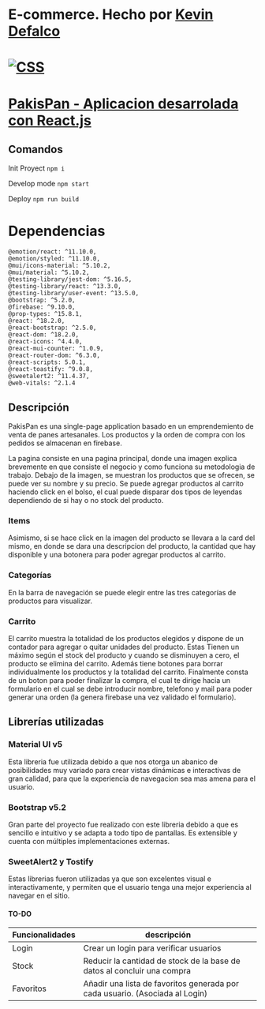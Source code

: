 # E-commerce. Hecho por [Kevin Defalco](https://www.linkedin.com/in/kevindefalco/)

# [![CSS](https://img.shields.io/badge/Link%20al%20sitio-blueviolet)](https://kevod1997.github.io/ProyectoCoderReact/)

# [PakisPan - Aplicacion desarrolada con React.js](https://kevod1997.github.io/ReactJS-e-commerce/)

## Comandos

Init Proyect
`npm i`

Develop mode
`npm start`

Deploy
`npm run build`

# Dependencias

    @emotion/react: ^11.10.0,
    @emotion/styled: ^11.10.0,
    @mui/icons-material: ^5.10.2,
    @mui/material: ^5.10.2,
    @testing-library/jest-dom: ^5.16.5,
    @testing-library/react: ^13.3.0,
    @testing-library/user-event: ^13.5.0,
    @bootstrap: ^5.2.0,
    @firebase: ^9.10.0,
    @prop-types: ^15.8.1,
    @react: ^18.2.0,
    @react-bootstrap: ^2.5.0,
    @react-dom: ^18.2.0,
    @react-icons: ^4.4.0,
    @react-mui-counter: ^1.0.9,
    @react-router-dom: ^6.3.0,
    @react-scripts: 5.0.1,
    @react-toastify: ^9.0.8,
    @sweetalert2: ^11.4.37,
    @web-vitals: ^2.1.4


## Descripción

PakisPan es una single-page application  basado en un emprendemiento de venta de panes artesanales. Los productos y la orden de compra con los pedidos se almacenan en firebase.

La pagina consiste en una pagina principal, donde una imagen explica brevemente en que consiste el negocio y como funciona su metodologia de trabajo. Debajo de la imagen, se muestran los productos que se ofrecen, se puede ver su nombre y su precio. Se puede agregar productos al carrito haciendo click en el bolso, el cual puede disparar dos tipos de leyendas dependiendo de si hay o no stock del producto.

### Items

Asimismo, si se hace click en la imagen del producto se llevara a la card del mismo, en donde se dara una descripcion del producto, la cantidad que hay disponible y una botonera para poder agregar productos al carrito. 

### Categorías
 En la barra de navegación se puede elegir entre las tres categorías de productos para visualizar. 

### Carrito

El carrito muestra la totalidad de los productos elegidos y dispone de un contador para agregar o quitar unidades del producto. Estas Tienen un máximo según el stock del producto y cuando se disminuyen a cero, el producto se elimina del carrito. Además tiene botones para borrar individualmente los productos y la totalidad del carrito.
Finalmente consta de un boton para poder finalizar la compra, el cual te dirige hacia un formulario en el cual se debe introducir nombre, telefono y mail para poder generar una orden (la genera firebase una vez validado el formulario).


## Librerías utilizadas

### Material UI v5

Esta libreria fue utilizada debido a que nos otorga un abanico de posibilidades muy variado para  crear vistas dinámicas e interactivas de gran calidad, para que la experiencia de navegacion sea mas amena para el usuario.

### Bootstrap v5.2

Gran parte del proyecto fue realizado con este libreria debido a que es sencillo e intuitivo y se adapta a todo tipo de pantallas. Es extensible y cuenta con múltiples implementaciones externas.

### SweetAlert2 y Tostify

Estas librerias fueron utilizadas ya que son excelentes visual e interactivamente, y permiten que el usuario tenga una mejor experiencia al navegar en el sitio.


#### TO-DO

| Funcionalidades | descripción                                                                  |
| --------------- | ---------------------------------------------------------------------------- |
| Login           | Crear un login para verificar usuarios                                       |
| Stock           | Reducir la cantidad de stock de la base de datos al concluir una compra      |
| Favoritos       | Añadir una lista de favoritos generada por cada usuario. (Asociada al Login) |
